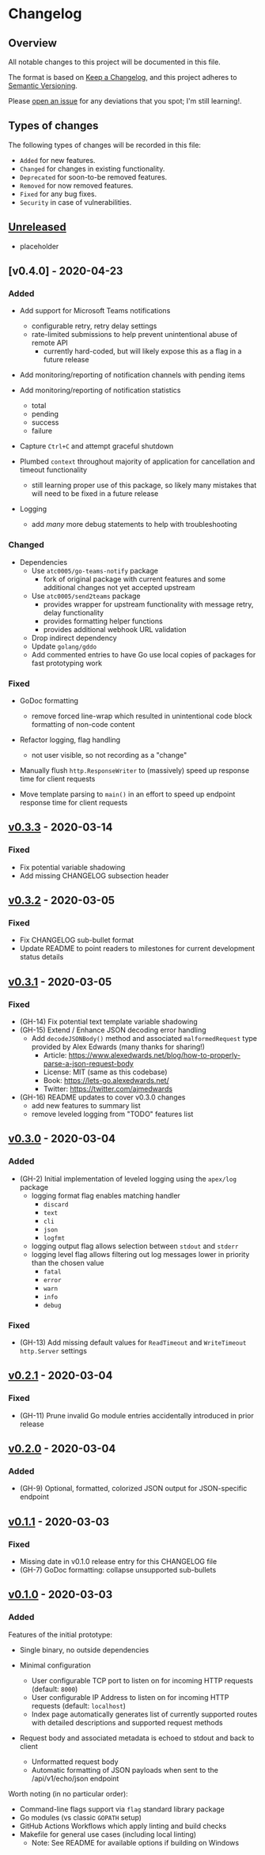 # Changelog

## Overview

All notable changes to this project will be documented in this file.

The format is based on [Keep a
Changelog](https://keepachangelog.com/en/1.0.0/), and this project adheres to
[Semantic Versioning](https://semver.org/spec/v2.0.0.html).

Please [open an issue](https://github.com/atc0005/bounce/issues) for any
deviations that you spot; I'm still learning!.

## Types of changes

The following types of changes will be recorded in this file:

- `Added` for new features.
- `Changed` for changes in existing functionality.
- `Deprecated` for soon-to-be removed features.
- `Removed` for now removed features.
- `Fixed` for any bug fixes.
- `Security` in case of vulnerabilities.

## [Unreleased]

- placeholder

## [v0.4.0] - 2020-04-23

### Added

- Add support for Microsoft Teams notifications
  - configurable retry, retry delay settings
  - rate-limited submissions to help prevent unintentional abuse of remote API
    - currently hard-coded, but will likely expose this as a flag in a future
      release

- Add monitoring/reporting of notification channels with pending items

- Add monitoring/reporting of notification statistics
  - total
  - pending
  - success
  - failure

- Capture `Ctrl+C` and attempt graceful shutdown

- Plumbed `context` throughout majority of application for cancellation and
  timeout functionality
  - still learning proper use of this package, so likely many mistakes that
    will need to be fixed in a future release

- Logging
  - add *many* more debug statements to help with troubleshooting

### Changed

- Dependencies
  - Use `atc0005/go-teams-notify` package
    - fork of original package with current features and some additional
      changes not yet accepted upstream
  - Use `atc0005/send2teams` package
    - provides wrapper for upstream functionality with message retry, delay
      functionality
    - provides formatting helper functions
    - provides additional webhook URL validation
  - Drop indirect dependency
  - Update `golang/gddo`
  - Add commented entries to have Go use local copies of packages for fast
    prototyping work

### Fixed

- GoDoc formatting
  - remove forced line-wrap which resulted in unintentional code block
    formatting of non-code content

- Refactor logging, flag handling
  - not user visible, so not recording as a "change"

- Manually flush `http.ResponseWriter` to (massively) speed up response time
  for client requests

- Move template parsing to `main()` in an effort to speed up endpoint response
  time for client requests

## [v0.3.3] - 2020-03-14

### Fixed

- Fix potential variable shadowing
- Add missing CHANGELOG subsection header

## [v0.3.2] - 2020-03-05

### Fixed

- Fix CHANGELOG sub-bullet format
- Update README to point readers to milestones for current development status
  details

## [v0.3.1] - 2020-03-05

### Fixed

- (GH-14) Fix potential text template variable shadowing
- (GH-15) Extend / Enhance JSON decoding error handling
  - Add `decodeJSONBody()` method and associated `malformedRequest` type
    provided by Alex Edwards (many thanks for sharing!)
    - Article:
      <https://www.alexedwards.net/blog/how-to-properly-parse-a-json-request-body>
    - License: MIT (same as this codebase)
    - Book: <https://lets-go.alexedwards.net/>
    - Twitter: <https://twitter.com/ajmedwards>
- (GH-16) README updates to cover v0.3.0 changes
  - add new features to summary list
  - remove leveled logging from "TODO" features list

## [v0.3.0] - 2020-03-04

### Added

- (GH-2) Initial implementation of leveled logging using the `apex/log`
  package
  - logging format flag enables matching handler
    - `discard`
    - `text`
    - `cli`
    - `json`
    - `logfmt`
  - logging output flag allows selection between `stdout` and `stderr`
  - logging level flag allows filtering out log messages lower in priority
    than the chosen value
    - `fatal`
    - `error`
    - `warn`
    - `info`
    - `debug`

### Fixed

- (GH-13) Add missing default values for `ReadTimeout` and `WriteTimeout`
  `http.Server` settings

## [v0.2.1] - 2020-03-04

### Fixed

- (GH-11) Prune invalid Go module entries accidentally introduced in prior
  release

## [v0.2.0] - 2020-03-04

### Added

- (GH-9) Optional, formatted, colorized JSON output for JSON-specific endpoint

## [v0.1.1] - 2020-03-03

### Fixed

- Missing date in v0.1.0 release entry for this CHANGELOG file
- (GH-7) GoDoc formatting: collapse unsupported sub-bullets

## [v0.1.0] - 2020-03-03

### Added

Features of the initial prototype:

- Single binary, no outside dependencies

- Minimal configuration
  - User configurable TCP port to listen on for incoming HTTP requests
    (default: `8000`)
  - User configurable IP Address to listen on for incoming HTTP requests
    (default: `localhost`)
  - Index page automatically generates list of currently supported routes with
    detailed descriptions and supported request methods

- Request body and associated metadata is echoed to stdout and back to client
  - Unformatted request body
  - Automatic formatting of JSON payloads when sent to the /api/v1/echo/json
    endpoint

Worth noting (in no particular order):

- Command-line flags support via `flag` standard library package
- Go modules (vs classic `GOPATH` setup)
- GitHub Actions Workflows which apply linting and build checks
- Makefile for general use cases (including local linting)
  - Note: See README for available options if building on Windows

[Unreleased]: https://github.com/atc0005/bounce/compare/v0.3.3...HEAD
[v0.3.3]: https://github.com/atc0005/bounce/releases/tag/v0.3.3
[v0.3.2]: https://github.com/atc0005/bounce/releases/tag/v0.3.2
[v0.3.1]: https://github.com/atc0005/bounce/releases/tag/v0.3.1
[v0.3.0]: https://github.com/atc0005/bounce/releases/tag/v0.3.0
[v0.2.1]: https://github.com/atc0005/bounce/releases/tag/v0.2.1
[v0.2.0]: https://github.com/atc0005/bounce/releases/tag/v0.2.0
[v0.1.1]: https://github.com/atc0005/bounce/releases/tag/v0.1.1
[v0.1.0]: https://github.com/atc0005/bounce/releases/tag/v0.1.0
